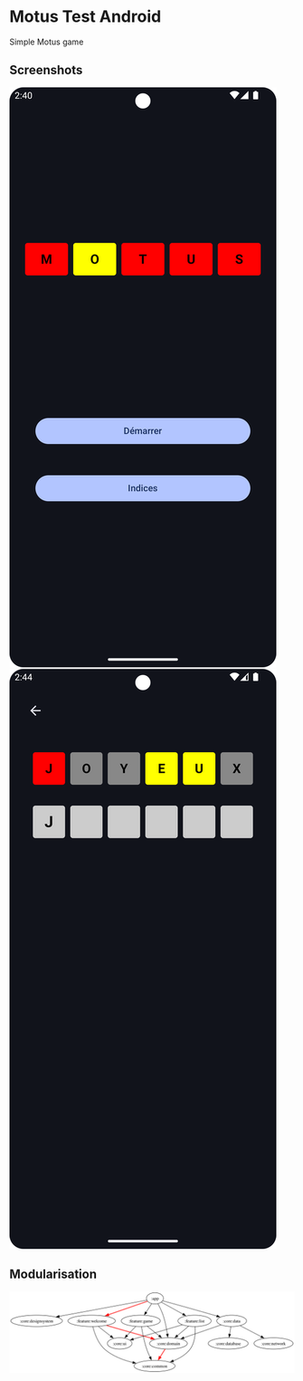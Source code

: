 # Motus Test Android
Simple Motus game

## Screenshots
![welcome](/docs/images/screenshots/welcome.png)
![game](/docs/images/screenshots/game.png)
## Modularisation
![Dependency graph](/docs/images/graphs/dep_graph_app.svg)

